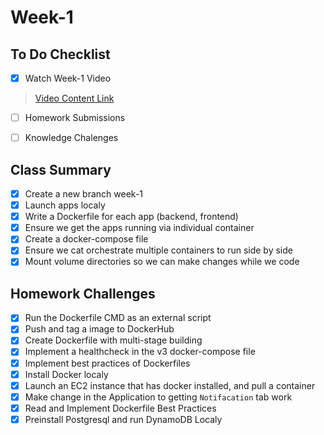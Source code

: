 # Week-1

## To Do Checklist

- [x] Watch Week-1 Video

> [Video Content Link](video_content_week1.md)

- [ ] Homework Submissions

- [ ] Knowledge Chalenges

## Class Summary

- [x] Create a new branch week-1
- [x] Launch apps localy
- [x] Write a Dockerfile for each app (backend, frontend)
- [x] Ensure we get the apps running via individual container
- [x] Create a docker-compose file
- [x] Ensure we cat orchestrate multiple containers to run side by side
- [x] Mount volume directories so we can make changes while we code

## Homework Challenges

- [x] Run the Dockerfile CMD as an external script
- [x] Push and tag a image to DockerHub
- [x] Create Dockerfile with multi-stage building
- [x] Implement a healthcheck in the v3 docker-compose file
- [x] Implement best practices of Dockerfiles
- [x] Install Docker localy
- [x] Launch an EC2 instance that has docker installed, and pull a container
- [x] Make change in the Application to getting `Notifacation` tab work
- [x] Read and Implement Dockerfile Best Practices
- [x] Preinstall Postgresql and run DynamoDB Localy